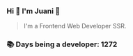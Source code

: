 ### Hi 👋 I&#39;m Juani 🦁

> I&#39;m a Frontend Web Developer SSR.

### 📚 Days being a developer: 1272
